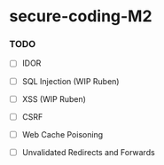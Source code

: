# secure-coding-M2

### TODO

- [ ] IDOR

- [ ] SQL Injection (WIP Ruben)

- [ ] XSS (WIP Ruben)

- [ ] CSRF

- [ ] Web Cache Poisoning

- [ ] Unvalidated Redirects and Forwards
